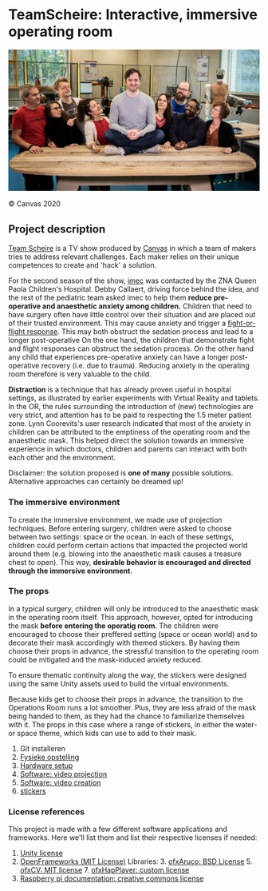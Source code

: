 # TeamScheire: Interactive, immersive operating room

![](./docs/images/scheire.jpg)

&copy; Canvas 2020


## Project description

[Team Scheire](https://www.canvas.be/team-scheire) is a TV show produced by [Canvas](https://www.canvas.be/) in which a team of makers tries to address relevant challenges. Each maker relies on their unique competences to create and 'hack' a solution.

For the second season of the show, [imec](https://www.imec-int.com/en) was contacted by the ZNA Queen Paola Children's Hospital. Debby Callaert, driving force behind the idea, and the rest of the pediatric team asked imec to help them __reduce pre-operative and anaesthetic anxiety among children.__ 
Children that need to have surgery often have little control over their situation and are placed out of their trusted environment. This may cause anxiety and trigger a [fight-or-flight response](https://en.wikipedia.org/wiki/Fight-or-flight_response). This may both obstruct the sedation process and lead to a longer post-operative On the one hand, the children that demonstrate fight and flight responses can obstruct the sedation process. On the other hand any child that experiences pre-operative anxiety can have a longer post-operative recovery (i.e. due to trauma). Reducing anxiety in the operating room therefore is very valuable to the child.

**Distraction** is a technique that has already proven useful in hospital settings, as illustrated by earlier experiments with Virtual Reality and tablets. In the OR, the rules surrounding the introduction of (new) technologies are very strict, and attention has to be paid to respecting the 1.5 meter patient zone. 
Lynn Coorevits's user research indicated that most of the anxiety in children can be attributed to the emptiness of the operating room and the anaesthetic mask. This helped direct the solution towards an immersive experience in which doctors, children and parents can interact with both each other and the environment.

Disclaimer: the solution proposed is **one of many** possible solutions. Alternative approaches can certainly be dreamed up!

### The immersive environment

To create the immersive environment, we made use of projection techniques. Before entering surgery, children were asked to choose between two settings: space or the ocean. In each of these settings, children could perform certain actions that impacted the projected world around them (e.g. blowing into the anaesthetic mask causes a treasure chest to open). This way, **desirable behavior is encouraged and directed through the immersive environment**.


### The props

In a typical surgery, children will only be introduced to the anaesthetic mask in the operating room itself. This approach, however, opted for introducing the mask **before entering the operatig room**. The children were encouraged to choose their preffered setting (space or ocean world) and to decorate their mask accordingly with themed stickers. By having them choose their props in advance, the stressful transition to the operating room could be mitigated and the mask-induced anxiety reduced. 

To ensure thematic continuity along the way, the stickers were designed using the same Unity assets used to build the virtual environments.
 
Because kids get to choose their props in advance, the transition to the Operations Room runs a lot smoother. Plus, they are less afraid of the mask being handed to them, as they had the chance to familiarize themselves with it. The props in this case where a range of stickers, in either the water- or space theme, which kids can use to add to their mask. 

1. Git installeren
1. [Fysieke opstelling](markdown_files/fysieke_opstelling.md)
2. [Hardware setup](markdown_files/hardware_NL.md)
3. [Software: video projection](markdown_files/software_video_map_NL.md)
4. [Software: video creation](markdown_files/software_video_creation_NL.md)
5. [stickers](markdown_files/stickers.md)


### License references

This project is made with a few different software applications and frameworks. Here we'll list them and list their respective licenses if needed:

1. [Unity license](https://unity3d.com/legal/as_terms)
2. [OpenFrameworks (MIT License)](https://openframeworks.cc/about/license/) Libraries:
	3. [ofxAruco: BSD License](https://github.com/arturoc/ofxAruco)
	5. [ofxCV: MIT license](https://github.com/kylemcdonald/ofxCv)
	7. [ofxHapPlayer: custom license](https://github.com/bangnoise/ofxHapPlayer/blob/master/LICENSE)
8. [Raspberry pi documentation: creative commons license](https://www.raspberrypi.org/documentation/)
